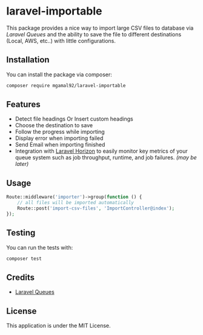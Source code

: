 # laravel-importable

This package provides a nice way to import large CSV files to database via _Laravel Queues_ and the ability to save the file to different destinations (Local, AWS, etc..) with little configurations.

## Installation
You can install the package via composer:

```bash
composer require mgamal92/laravel-importable
```

## Features
- Detect file headings Or Insert custom headings
- Choose the destination to save
- Follow the progress while importing
- Display error when importing failed
- Send Email when importing finished
- Integration with [Laravel Horizon](https://laravel.com/docs/9.x/horizon) to easily monitor key metrics of your queue system such as job throughput, runtime, and job failures.  _(may be later)_

## Usage
```php 
Route::middleware('importer')->group(function () {
    // all files will be imported automatically
    Route::post('import-csv-files', 'ImportController@index');
});
```

## Testing
You can run the tests with:

``` bash
composer test
```

## Credits
- [Laravel Queues](https://laravel.com/docs/9.x/queues)

## License
This application is under the MIT License.
